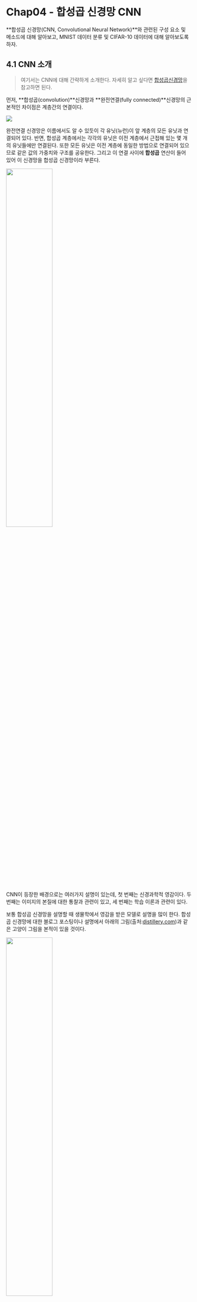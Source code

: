 
# Chap04 - 합성곱 신경망 CNN

**합성곱 신경망(CNN, Convolutional Neural Network)**와 관련된 구성 요소 및 메소드에 대해 알아보고, MNIST 데이터 분류 및 CIFAR-10 데이터에 대해 알아보도록 하자.

 

## 4.1 CNN 소개

 > 여기서는 CNN에 대해 간략하게 소개한다. 자세히 알고 싶다면 [합성곱신경망](http://excelsior-cjh.tistory.com/79?category=940400)을 참고하면 된다. 

먼저, **합성곱(convolution)**신경망과 **완전연결(fully connected)**신경망의 근본적인 차이점은 계층간의 연결이다.

![](./images/cnn-vs-fcn.png)


완전연결 신경망은 이름에서도 알 수 있듯이 각 유닛(뉴런)이 앞 계층의 모든 유닛과 연결되어 있다. 반면, 합성곱 계층에서는 각각의 유닛은 이전 계층에서 근접해 있는 몇 개의 유닛들에만 연결된다. 또한 모든 유닛은 이전 계층에 동일한 방법으로 연결되어 있으므로 같은 값의 가중치와 구조를 공유한다. 그리고 이 연결 사이에 **합성곱** 연산이 들어 있어 이 신경망을 합성곱 신경망이라 부른다.

<img src="./images/cnn-vs-fcn2.png" width="50%" height="50%">

 

CNN이 등장한 배경으로는 여러가지 설명이 있는데, 첫 번째는 신경과학적 영감이다. 두 번째는 이미지의 본질에 대한 통찰과 관련이 있고, 세 번째는 학습 이론과 관련이 있다.

보통 합성곱 신경망을 설명할 때 생물학에서 영감을 받은 모델로 설명을 많이 한다. 합성곱 신경망에 대한 블로그 포스팅이나 설명에서 아래의 그림(출처:[distillery.com](https://distillery.com/blog/implementing-human-brain-exploring-potential-convolutional-neural-networks/))과 같은 고양이 그림을 본적이 있을 것이다.

<img src="./images/cnn-motif.png" width="50%" height="50%">

위의 그림은 고양이가 어떤 물체를 인식할 때, 모든 뉴런이 반응하는 것이 아니라 물체의 모양이나 패턴에 따라 특정한 뉴런이 반응한다는 것에 영감을 받아 CNN이 등장하게 되었다는 설명이다. 

두 번째인 공학 관점에서의 설명은, 이미지의 본질에 대해 관한 것이다. 예를 들어서, 이미지 속에서 고양이 얼굴을 찾는다고 하면 이미지 내의 어느 위치에 있는지와 무관하게 찾을 수 있어야 한다. 이것은 동일한 물체가 이미지의 다른 위치에서 발견될 수 있다는 이미지의 속성을 반영한 것이다. 이러한 것을 **불변성(invariance)**이라고 하며, 이러한 불변성은 회전이 발생하거나 조명 조건이 변하더라도 유지되어야 한다. (아래 그림 출처: www.cc.gatech.edu)

<img src="./images/trans_invar.png" width="50%" height="50%">

따라서 객체 인식 시스템을 만들 떄는 변환에 대한 불변성이 있어야 한다. 이러한 관점에서 합성곱 신경망은 전체의 공간 영역에서 이미지의 동일한 특징을 계산한다.

마지막으로, 합성곱 구조는 하나의 정규화(regularization) 과정이라고 볼 수 있다. 정규화(Regularization)은 머신러닝이나 통계학에서 주로 정답의 복잡도에 패널티를 가해 최적화 문제에 제한을 두는 것을 말하며, 이주어진 데이터에 오버피팅(overfitting)을 방지하기위해 사용된다. 합성곱(convolution) 계층은 정해진 크기의 합성곱 보통 매우 작은 합성곱의 크기로 자유도(degree of freedom)를 줄인다.

 

## 4.2 MNIST 분류기: 버전 2

2장 [2.4 소프트맥스 회귀](http://excelsior-cjh.tistory.com/149)를 이용한 MNIST 분류를 이번에는 CNN으로 MNIST 분류기를 구현해보도록 하자.

 

### 4.2.1 합성곱(Convolution)

합성곱 연산은 합성곱 신경망에서 계층이 연결되는 가장 기본적인 방법이다. 텐서플로에서 기본으로 제공되는 [`conv2d()`](https://www.tensorflow.org/api_docs/python/tf/nn/conv2d)함수를 사용할 수 있다.

```python
tf.nn.conv2d(x, W, strides=[1, 1, 1, 1], padding='SAME')
```

`x`는 입력 이미지 또는 이전 합성곱 계층에서 출력된 특징맵(Feature Map) 데이터이다. CNN 모델에서는 합성곱 계층(convolution layer)을 층층이 쌓는데 **특징맵(Feature Map)**은 합성곱 계층의 출력을 말한다. 즉, 필터(커널) 및 다른 연산들을 적용한 **'처리된 이미지'**로 생각하면 된다. 필터(또는 커널)은 $m \times n$ 행렬로 구성된 가중치(`W`) 이다. 이러한 필터를 가지고 아래으 그림 처럼 스트라이딩(striding)하며 합성곱 연산을 수행한다. 

![](./images/conv-layer.gif)

합성곱 연산의 결과는 `x`와 `W`의 형태에 따라 달라지며, MNIST 분류기에서는 4차원 값이다. MNIST 이미지 데이터 `x`의 `shape`은 `[None, 28, 28, 1]` 이다. `x`의 `shape`에 대한 설명은 다음과 같다.

- `x = [None, 28, 28, 1]`
    - *None* : 입력될 이미지의 개수는 정해지지 않았으므로 `None`이며, batch-size가 입력된다.
    - *28, 28* : MNIST 데이터는 `28 x 28` 픽셀이다.
    - *1* : 1은 색 채널(channel)을 의미하며, MNIST 데이터는 회색조(grayscale)이미지 이므로 한 개의 채널을 가진다.
    

예제에서 사용될 `W`의 형태는 다음과 같다.

- `W = [5, 5, 1, 32]`
    - *(5, 5, 1)* : 합성곱에 사용될 '윈도우(window)'의 크기를 나타내며, shape는 `5 x 5`이며, `1`은 입력 채널을 의미한다(처음 이미지가 입력될 때는 회색조 이미지이므로 채널이 1이지만, 나중에 합성곱 계층에서 출력된 특징맵의 수를 의미).
    - *32* : 출력될 특징맵의 수(out-channels)다. 합성곱 계층의 아이디어가 이미지 전체에 동일한 특징을 계산하는 것이며, 동일한 특징을 여러번 계산하기 위해 여러개의 필터를 사용하는 것이다.

`strides` 인자는 이미지(또는 특징맵) `x` 위에서 필터 `W`의 이동할 간격을 조절한다. 위의 `strides=[1, 1, 1, 1]`은 필터가 1칸 씩 이동하는 '완전한' 합성곱이다. 스트라이드(Stride)는 보통 1과 같이 작은 값이 더 잘 작동하며, Stride가 1일 경우 입력 데이터의 spatial 크기는 pooling 계층에서만 조절하게 할 수 있다. 

마지막으로 `padding`인자는 `SAME`으로 설정했는데, 패딩(padding)은 합성곱 연산을 수행하기 전, 입력데이터 주변을 특정값으로 채워 늘리는 것을 말한다. `SAME`으로 설정하면 합성곱 계층의 출력결과가 입력 이미지인 `x`의 크기와 같도록 해준다.

#### 활성화 함수

합성곱 계층이나 완전 연결계층에 상관없이 선형 계층에 비선형 함수인 **활성화 함수(activation function)**을 적용하는 것이 일반적이다. 그 이유는 합성곱 연산이나 완전 연결계층의 연산은 선형연산이므로 중간에 비선형 활성화 함수를 사용하지 않으면 신경망 계층이 깊어진다고 해도 아무런 효율이 없기 때문이다.

![](./images/activation.png)

 

### 4.2.2 풀링(Pooling)

합성곱 계층 다음에는 풀링을 하는 것이 일반적이다. **풀링(pooling)**은 각 특징맵 내에서 집계 함수(평균/최대값)를 사용해 데이터의 크기를 줄이는 것을 의미한다. 

![](./images/pooling.png)

풀링의 배경에는 기술적인 이유와 이론적인 이유가 있다. 기술적 측면에서 풀링은 차례로 처리되는 데이터의 크기를 줄인다. 이 과정으로 모델의 전체 매개변수의 수를 크게 줄일 수 있다. 

풀링의 이론적 측면은 계산된 특징이 이미지 내의 위치에 대한 변화에 영항을 덜 받기 때문이다. 예를 들어 이미지의 우측 상단에서 눈을 찾는 특징은, 눈이 이미지의 중앙에 위치하더라도 크게 영향을 받지 않아야 한다. 그렇기 때문에 풀링을 이용하여 불변성을 찾아내서 공간적 변화를 극복할 수 있다.

<img src="./images/pooling02.png" width="60%" height="60%">

이번 예제에서는 각 특징 맵에 `2 x 2` Max-pooling 연산을 적용한다.

```python
tf.nn.maxpool(x, ksize=[1, 2, 2, 1], strides=[1, 2, 2, 1], padding='SAME')
```

`ksize`인자는 풀링의 크기를 정의하고, `strides`인자는 풀링의 이동간격을 의미한다. 이러한 풀링의 결과는 높이(height)와 너비(width)는 절반이 되고 크기는 $\frac{1}{4}$이 된다.

 

### 4.2.3 드롭아웃

모델에 필요한 마지막 요소는 **드롭아웃(dropout)**이다. 드롭아웃은 정규화(regularization)를 위한 트릭이며 임의의 뉴런을 무작위로 선택에 선택된 뉴런들을 제외하고 학습시키는 방법이다. 

<img src="./images/dropout.png" width="50%" height="50%">

위의 그림처럼 학습 중 값을 `0`으로 세팅해 선택된 뉴런들을 '꺼버리는'방식으로 드롭아웃시킨다. 테스트 단계에서는 드롭아웃 없이 전체 신경망을 그대로 사용한다. 텐서플로에서는 다음과 같이 드롭아웃을 구현할 수 있다.

```python
tf.nn.dropout(layer, keep_prob=0.5)
```

`keep_prob`인자는 각 단계에서 학습을 유지할 뉴런(드롭아웃 시키지 않는)의 비율이다. 나중에 테스트 단계에서는 `keep_prob=1`로 설정한다. 

 

### 4.2.4 모델

이제 앞에서 알아본 내용을 토대로 CNN모델을 구현해보자. 

먼저, 계층을 만드는데 사용할 헬퍼함수를 정의한다. 이 헬퍼함수를 이용해 짧고 가독성 좋은 코드를 작성할 수 있다. 헬퍼함수는 다음과 같다(`layers.py`)

| 헬퍼함수            | 설명                                                         |
| ------------------- | ------------------------------------------------------------ |
| `weight_variable()` | 합성곱 계층 및 완전 연결 계층의 가중치를 지정한다. 표준편차가 0.1인 절단정규분포를 사용하여 랜덤하게 초기화한다. |
| `bias_variable()`   | 합성곱 계층 및 완전 연결 계층의 편향값을 정의한다. 모두 0.1 상수로 초기화한다. |
| `conv2d()`          | 합성곱 연산을 정의한다. `stride` 를 1로 설정하여 완전한 합성곱을 수행한다. 또한 `padding=SAME` 을 통해 입력과 같은 크기를 출력한다. |
| `max_pool_2x2()`    | 맥스 풀링을 통해 특징 맵의 크기를 $\frac{1}{4}$ 로 줄인다.   |
| `conv_layer()`      | 합성곱 계층으로 `conv2d()` 함수에 정의된 선형 합성곱에 편향값을 더한 후 비선형 함수인 ReLU를 적용한다. |
| `full_layer()`      | 편향을 적용한 완전 연결 계층이다.                            |




```python
# layers.py

import tensorflow as tf

def weight_variables(shape):
    initial = tf.truncated_normal(shape, stddev=0.1)
    return tf.Variable(initial)

def bias_variable(shape):
    initial = tf.constant(0.1, shape=shape)
    return tf.Variable(initial)

def conv2d(x, W):
    return tf.nn.conv2d(x, W, strides=[1, 1, 1, 1], padding='SAME')

def max_pool_2x2(x):
    return tf.nn.max_pool(x, ksize=[1, 2, 2, 1],
                          strides=[1, 2, 2, 1], padding='SAME')

# convolution layer
def conv_layer(input_, shape):
    W = weight_variables(shape)
    b = bias_variable([shape[3]])
    return tf.nn.relu(conv2d(input_, W) + b)

# fully-connected layer
def full_layer(input_, size):
    in_size = int(input_.get_shape()[1])
    W = weight_variables([in_size, size])
    b = bias_variable([size])
    return tf.matmul(input_, W) + b
```

 

위의 헬퍼함수를 이용해서 아래의 그림과 같이 CNN모델을 구성해보자.

<img src="./images/cnn-model.png" width="80%" height="80%">


```python
# mnist_cnn.py
import numpy as np
import tensorflow as tf

from layers import conv_layer, max_pool_2x2, full_layer

# Hyper Parameters
STEPS = 5000
MINIBATCH_SIZE = 50

# mnist 불러오기
def mnist_load():
    (train_x, train_y), (test_x, test_y) = tf.keras.datasets.mnist.load_data()

    # Train - Image
    train_x = train_x.astype('float32') / 255
    # Train - Label(OneHot)
    train_y = tf.keras.utils.to_categorical(train_y, num_classes=10)

    # Test - Image
    test_x = test_x.astype('float32') / 255
    # Test - Label(OneHot)
    test_y = tf.keras.utils.to_categorical(test_y, num_classes=10)
    
    return (train_x, train_y), (test_x, test_y)


(train_x, train_y), (test_x, test_y) = mnist_load()

dataset = tf.data.Dataset.from_tensor_slices(({"image": train_x}, train_y))
dataset = dataset.shuffle(100000).repeat().batch(MINIBATCH_SIZE)
iterator = dataset.make_one_shot_iterator()
next_batch = iterator.get_next()

# 왜 느릴까?
# def next_batch(features, labels, batch_size):
#     # An input function for training
        
#     # Convert the inputs to a Dataset.
#     dataset = tf.data.Dataset.from_tensor_slices(({"image": features}, labels))
#     # Shuffle, repeat, and batch the examples.
#     dataset = dataset.shuffle(buffer_size=1000).repeat().batch(batch_size)
    
#     # Return the read end of the pipeline.
#     return dataset.make_one_shot_iterator().get_next()
```


```python
# CNN 모델링
x = tf.placeholder(tf.float32, shape=[None, 28, 28])
y_ = tf.placeholder(tf.float32, shape=[None, 10])

x_image = tf.reshape(x, [-1, 28, 28, 1])
conv1 = conv_layer(x_image, shape=[5, 5, 1, 32])
conv1_pool = max_pool_2x2(conv1)

conv2 = conv_layer(conv1_pool, shape=[5, 5, 32, 64])
conv2_pool = max_pool_2x2(conv2)

conv2_flat = tf.reshape(conv2_pool, [-1, 7*7*64])
full_1 = tf.nn.relu(full_layer(conv2_flat, 1024))

keep_prob = tf.placeholder(tf.float32)
full_1_drop = tf.nn.dropout(full_1, keep_prob=keep_prob)

y_conv = full_layer(full_1_drop, 10)


# 손실함수
cross_entropy = tf.reduce_mean(
        tf.nn.softmax_cross_entropy_with_logits_v2(logits=y_conv, labels=y_))
# 최적화함수
train_step = tf.train.AdamOptimizer(1e-4).minimize(cross_entropy)

# 정확도 계산
correct_prediction = tf.equal(tf.argmax(y_conv, 1), tf.argmax(y_, 1))
accuracy = tf.reduce_mean(tf.cast(correct_prediction, tf.float32))
```


```python
with tf.Session() as sess:
    sess.run(tf.global_variables_initializer())

    # 학습
    for step in range(STEPS):
        batch_xs, batch_ys = sess.run(next_batch)
        _, cost_val = sess.run([train_step, cross_entropy], feed_dict={x: batch_xs['image'], 
                                                                       y_: batch_ys, 
                                                                       keep_prob: 0.5})
        
        if (step+1) % 500 == 0:
            train_accuracy = sess.run(accuracy, feed_dict={x: batch_xs['image'],
                                                           y_: batch_ys, 
                                                           keep_prob: 1})
            print("Step : {}, cost : {}, training accuracy: {}".format(step+1, cost_val, 
                                                                       train_accuracy))
            
    X = test_x.reshape([10, 1000, 28, 28])
    Y = test_y.reshape([10, 1000, 10])

    test_accuracy = np.mean(
            [sess.run(accuracy, feed_dict={x: X[i], 
                                           y_: Y[i], 
                                           keep_prob: 1.0}) for i in range(10)])

print("test accuracy: {}".format(test_accuracy))
```

    Step : 500, cost : 0.17628227174282074, training accuracy: 0.9599999785423279
    Step : 1000, cost : 0.14772018790245056, training accuracy: 1.0
    Step : 1500, cost : 0.07791811227798462, training accuracy: 1.0
    Step : 2000, cost : 0.025532126426696777, training accuracy: 0.9800000190734863
    Step : 2500, cost : 0.1329123079776764, training accuracy: 0.9599999785423279
    Step : 3000, cost : 0.08091112971305847, training accuracy: 1.0
    Step : 3500, cost : 0.08739538490772247, training accuracy: 0.9800000190734863
    Step : 4000, cost : 0.1634717434644699, training accuracy: 0.9800000190734863
    Step : 4500, cost : 0.014107899740338326, training accuracy: 1.0
    Step : 5000, cost : 0.12679265439510345, training accuracy: 0.9800000190734863
    test accuracy: 0.9877001047134399

 

위의 코드에서는 `train_accuracy`와 `test_accuracy`를 살펴보면 다음과 같다.

- `train_accuracy`: 매 500회의 학습이 진행될 때마다 모델의 정확도를 출력한다. 학습 단계 중간 시점에서 학습 데이터에 대한 모델의 성능을 추정할 수 있다.
- `test_accuracy`: 테스트 과정을 1,000개의 이미지로 구성된 10개의 블록으로 나누었다. 대량의 데이터를 테스트 할 경우 중요한 작업이다.



## 4.3 CIFAR10

**CIFAR10**은 컴퓨터 비전과 머신러닝에서 오랜 역사를 가지고 있는 데이터이다. MNIST와 같이 딥러닝 모델을 테스트하여 비교하는 데 많이 사용되고 있다. 

> CIFAR10 데이터셋(http://www.cs.toronto.edu/~kriz/cifar.html)은 $32 \times 32$ 화소 크기의 6만개의 컬러 이미지 셋으로 각 이미지는 비행기, 자동차, 새, 고양이, 사슴, 개, 개구리, 말, 배, 트럭의 10개 분류 중 하나에 속한다.  

 

### 4.3.1 CIFAR10 데이터 읽어 들이기

CIFAR10 데이터를 다운로드 받고 읽어오기 위해서, 4.2에서 MNIST 데이터를 불러올때와 비슷하게 `tf.kears.datasets.cifar10.load_data()`를 사용한다. 이 메소드는 학습데이터와 테스트 데이터를 다음과 같이 반환한다.

```python
(train_x, train_y), (test_x, test_y) = tf.kears.datasets.cifar10.load_data()
```

거기에 추가적으로 `cifar10_load()` 함수를 만들고 정규화(normalization) 및 one-hot 인코딩을 적용해 주었다.


```python
def cifar10_load():
    (train_x, train_y), (test_x, test_y) = tf.keras.datasets.cifar10.load_data()

    # Train - Image
    train_x = train_x.astype('float32') / 255
    # Train - Label(OneHot)
    train_y = tf.keras.utils.to_categorical(train_y, num_classes=10)

    # Test - Image
    test_x = test_x.astype('float32') / 255
    # Test - Label(OneHot)
    test_y = tf.keras.utils.to_categorical(test_y, num_classes=10)
    
    return (train_x, train_y), (test_x, test_y)


(train_x, train_y), (test_x, test_y) = cifar10_load()

dataset = tf.data.Dataset.from_tensor_slices(({"image": train_x}, train_y))
dataset = dataset.shuffle(100000).repeat().batch(MINIBATCH_SIZE)
iterator = dataset.make_one_shot_iterator()
next_batch = iterator.get_next()
```

 

CIFAR10의 학습/테스트 데이터의 크기는 다음과 같다. CIFAR10에는 5만개의 학습 이미지와 1만개의 테스트 이미지가 있다.


```python
print("Number of train images: {}".format(len(train_x)))
print("Number of train labels: {}".format(len(train_y)))
print("Number of test images: {}".format(len(test_x)))
print("Number of test labels: {}".format(len(test_y)))
```

    Number of train images: 50000
    Number of train labels: 50000
    Number of test images: 10000
    Number of test labels: 10000

 

불러온 CIFAR10 데이터 셋을 `matplotlib`을 이용해 출력해보자. `display_cifar()`는 CIFAR10 이미지를 랜덤하게 100개 추출하여 출력해주는 함수이다.


```python
%matplotlib inline
import matplotlib
import matplotlib.pyplot as plt
from IPython.core.pylabtools import figsize

matplotlib.rc('font', family='NanumGothic')  # Linumx
# matplotlib.rc('font', family='AppleGothic')  # Mac
```


```python
def display_cifar(images, size):
    n = len(images)
    plt.figure()
    plt.gca().set_axis_off()
    im = np.vstack([np.hstack([images[np.random.choice(n)] for i in range(size)])
                    for i in range(size)])
    plt.imshow(im)
    plt.show()
    
figsize(15, 7)
display_cifar(train_x, 10)
```


![png](./images/cifar10.png)




### 4.3.2 간단한 CIFAR10 모델

4.2에서 구현한 CNN 모델을 CIFAR10 데이터에 적용해 보자.


```python
(train_x, train_y), (test_x, test_y) = cifar10_load()

dataset = tf.data.Dataset.from_tensor_slices(({"image": train_x}, train_y))
dataset = dataset.shuffle(100000).repeat().batch(MINIBATCH_SIZE)
iterator = dataset.make_one_shot_iterator()
next_batch = iterator.get_next()
```


```python
# Hyper Parameters
BATCH_SIZE = 50
STEPS = 10000

# CNN 모델링
x = tf.placeholder(tf.float32, shape=[None, 32, 32, 3])
y_ = tf.placeholder(tf.float32, shape=[None, 10])

conv1 = conv_layer(x, shape=[5, 5, 3, 32])
conv1_pool = max_pool_2x2(conv1)

conv2 = conv_layer(conv1_pool, shape=[5, 5, 32, 64])
conv2_pool = max_pool_2x2(conv2)

conv2_flat = tf.reshape(conv2_pool, [-1, 8*8*64])
full_1 = tf.nn.relu(full_layer(conv2_flat, 1024))

keep_prob = tf.placeholder(tf.float32)
full_1_drop = tf.nn.dropout(full_1, keep_prob=keep_prob)

y_conv = full_layer(full_1_drop, 10)


# 손실함수
cross_entropy = tf.reduce_mean(
        tf.nn.softmax_cross_entropy_with_logits_v2(logits=y_conv, labels=y_))
# 최적화함수
train_step = tf.train.AdamOptimizer(1e-3).minimize(cross_entropy)

# 정확도 계산
correct_prediction = tf.equal(tf.argmax(y_conv, 1), tf.argmax(y_, 1))
accuracy = tf.reduce_mean(tf.cast(correct_prediction, tf.float32))
```


```python
with tf.Session() as sess:
    sess.run(tf.global_variables_initializer())

    # 학습
    for step in range(STEPS):
        batch_xs, batch_ys = sess.run(next_batch)
        _, cost_val = sess.run([train_step, cross_entropy], feed_dict={x: batch_xs['image'], 
                                                                       y_: batch_ys, 
                                                                       keep_prob: 0.5})
        
        if (step+1) % 1000 == 0:
            train_accuracy = sess.run(accuracy, feed_dict={x: batch_xs['image'],
                                                           y_: batch_ys, 
                                                           keep_prob: 1})
            print("Step : {}, cost : {}, training accuracy: {}".format(step+1, cost_val, 
                                                                       train_accuracy))
            
    X = test_x.reshape([10, 1000, 32, 32, 3])
    Y = test_y.reshape([10, 1000, 10])

    test_accuracy = np.mean(
            [sess.run(accuracy, feed_dict={x: X[i], 
                                           y_: Y[i], 
                                           keep_prob: 1.0}) for i in range(10)])

print("test accuracy: {}".format(test_accuracy))
```

    Step : 1000, cost : 1.1010699272155762, training accuracy: 0.6800000071525574
    Step : 2000, cost : 0.8581387996673584, training accuracy: 0.800000011920929
    Step : 3000, cost : 1.080075740814209, training accuracy: 0.7200000286102295
    Step : 4000, cost : 1.284070611000061, training accuracy: 0.7599999904632568
    Step : 5000, cost : 0.5776426196098328, training accuracy: 0.9200000166893005
    Step : 6000, cost : 0.5375992059707642, training accuracy: 0.8799999952316284
    Step : 7000, cost : 0.4935189187526703, training accuracy: 0.9200000166893005
    Step : 8000, cost : 0.6959868669509888, training accuracy: 0.8799999952316284
    Step : 9000, cost : 0.3572390377521515, training accuracy: 0.9399999976158142
    Step : 10000, cost : 0.236542209982872, training accuracy: 0.9599999785423279
    test accuracy: 0.7075999975204468

 

위의 모델은 정확도가 약 70%의 정확도를 달성한다. 

이번에는 위의 모델에 128개의 특징 맵과 드롭아웃을 가진 세 번째 합성곱 계층(conv3)을 추가해보자.


```python
%%time

# CNN 모델링
x = tf.placeholder(tf.float32, shape=[None, 32, 32, 3])
y_ = tf.placeholder(tf.float32, shape=[None, 10])
keep_prob = tf.placeholder(tf.float32)

conv1 = conv_layer(x, shape=[5, 5, 3, 32])
conv1_pool = max_pool_2x2(conv1)

conv2 = conv_layer(conv1_pool, shape=[5, 5, 32, 64])
conv2_pool = max_pool_2x2(conv2)

# 세 번째 합성곱 계층 추가
conv3 = conv_layer(conv2_pool, shape=[5, 5, 64, 128])
conv3_pool = max_pool_2x2(conv3)

conv3_flat = tf.reshape(conv3_pool, [-1, 4*4*128])
conv3_drop = tf.nn.dropout(conv3_flat, keep_prob=keep_prob)

full_1 = tf.nn.relu(full_layer(conv3_drop, 512))
full_1_drop = tf.nn.dropout(full_1, keep_prob=keep_prob)

y_conv = full_layer(full_1_drop, 10)


# 손실함수
cross_entropy = tf.reduce_mean(
        tf.nn.softmax_cross_entropy_with_logits_v2(logits=y_conv, labels=y_))
# 최적화함수
train_step = tf.train.AdamOptimizer(1e-3).minimize(cross_entropy)

# 정확도 계산
correct_prediction = tf.equal(tf.argmax(y_conv, 1), tf.argmax(y_, 1))
accuracy = tf.reduce_mean(tf.cast(correct_prediction, tf.float32))


with tf.Session() as sess:
    sess.run(tf.global_variables_initializer())

    # 학습
    for step in range(STEPS):
        batch_xs, batch_ys = sess.run(next_batch)
        _, cost_val = sess.run([train_step, cross_entropy], feed_dict={x: batch_xs['image'], 
                                                                       y_: batch_ys, 
                                                                       keep_prob: 0.5})
        
        if (step+1) % 1000 == 0:
            train_accuracy = sess.run(accuracy, feed_dict={x: batch_xs['image'],
                                                           y_: batch_ys, 
                                                           keep_prob: 1})
            print("Step : {}, cost : {}, training accuracy: {}".format(step+1, cost_val, 
                                                                       train_accuracy))
            
    X = test_x.reshape([10, 1000, 32, 32, 3])
    Y = test_y.reshape([10, 1000, 10])

    test_accuracy = np.mean(
            [sess.run(accuracy, feed_dict={x: X[i], 
                                           y_: Y[i], 
                                           keep_prob: 1.0}) for i in range(10)])

print("test accuracy: {}".format(test_accuracy))
```

    Step : 1000, cost : 1.5227357149124146, training accuracy: 0.47999998927116394
    Step : 2000, cost : 1.2849160432815552, training accuracy: 0.6000000238418579
    Step : 3000, cost : 1.516249656677246, training accuracy: 0.5199999809265137
    Step : 4000, cost : 1.1688849925994873, training accuracy: 0.6399999856948853
    Step : 5000, cost : 0.8774319291114807, training accuracy: 0.7400000095367432
    Step : 6000, cost : 1.0131981372833252, training accuracy: 0.7599999904632568
    Step : 7000, cost : 0.8392598032951355, training accuracy: 0.8199999928474426
    Step : 8000, cost : 0.8835957050323486, training accuracy: 0.6800000071525574
    Step : 9000, cost : 0.9495877027511597, training accuracy: 0.7400000095367432
    Step : 10000, cost : 1.0405669212341309, training accuracy: 0.7599999904632568
    test accuracy: 0.7201999425888062
    CPU times: user 55.3 s, sys: 8.26 s, total: 1min 3s
    Wall time: 45.2 s

 

#### CIFAR10 유명 모델 축소판

다음은 CIFAR10 분류에 잘맞는 모델을 축소판인 코드를 보도록 하자.

상수 `C1, C2, C3`은 각각 합성곱 블록 각 계층의 특징 맵의 수를 나타내며, `F1`은 완전 연결 계층의 유닛의 수를 나타낸다. 


```python
# 각 계층의 출력 채널 개수
C1, C2, C3 = 30, 50, 80 
F1 = 500

conv1_1 = conv_layer(x, shape=[3, 3, 3, C1])
conv1_2 = conv_layer(conv1_1, shape=[3, 3, C1, C1])
conv1_3 = conv_layer(conv1_2, shape=[3, 3, C1, C1])
conv1_pool = max_pool_2x2(conv1_3)
conv1_drop = tf.nn.dropout(conv1_pool, keep_prob=keep_prob)

conv2_1 = conv_layer(conv1_drop, shape=[3, 3, C1, C2])
conv2_2 = conv_layer(conv2_1, shape=[3, 3, C2, C2])
conv2_3 = conv_layer(conv2_2, shape=[3, 3, C2, C2])
conv2_pool = max_pool_2x2(conv2_3)
conv2_drop = tf.nn.dropout(conv2_pool, keep_prob=keep_prob)

conv3_1 = conv_layer(conv2_drop, shape=[3, 3, C2, C3])
conv3_2 = conv_layer(conv3_1, shape=[3, 3, C3, C3])
conv3_3 = conv_layer(conv3_2, shape=[3, 3, C3, C3])
conv3_pool = tf.nn.max_pool(conv3_3, ksize=[1, 8, 8, 1], strides=[1, 8, 8, 1],
                            padding="SAME")
conv3_flat = tf.reshape(conv3_pool, [-1, C3])
conv3_drop = tf.nn.dropout(conv3_flat, keep_prob=keep_prob)

full1 = tf.nn.relu(full_layer(conv3_drop, F1))
full1_drop = tf.nn.dropout(full1, keep_prob=keep_prob)

y_conv = full_layer(full1_drop, 10)
```


```python
%%time
with tf.Session() as sess:
    sess.run(tf.global_variables_initializer())

    # 학습
    for step in range(STEPS):
        batch_xs, batch_ys = sess.run(next_batch)
        _, cost_val = sess.run([train_step, cross_entropy], feed_dict={x: batch_xs['image'], 
                                                                       y_: batch_ys, 
                                                                       keep_prob: 0.5})
        
        if (step+1) % 1000 == 0:
            train_accuracy = sess.run(accuracy, feed_dict={x: batch_xs['image'],
                                                           y_: batch_ys, 
                                                           keep_prob: 1})
            print("Step : {}, cost : {}, training accuracy: {}".format(step+1, cost_val, 
                                                                       train_accuracy))
            
    X = test_x.reshape([10, 1000, 32, 32, 3])
    Y = test_y.reshape([10, 1000, 10])

    test_accuracy = np.mean(
            [sess.run(accuracy, feed_dict={x: X[i], 
                                           y_: Y[i], 
                                           keep_prob: 1.0}) for i in range(10)])

print("test accuracy: {}".format(test_accuracy))
```

    Step : 1000, cost : 1.2386534214019775, training accuracy: 0.6399999856948853
    Step : 2000, cost : 1.2786847352981567, training accuracy: 0.6200000047683716
    Step : 3000, cost : 1.022018313407898, training accuracy: 0.6600000262260437
    Step : 4000, cost : 1.2519090175628662, training accuracy: 0.6800000071525574
    Step : 5000, cost : 1.0143786668777466, training accuracy: 0.699999988079071
    Step : 6000, cost : 1.1999915838241577, training accuracy: 0.6600000262260437
    Step : 7000, cost : 0.8722643852233887, training accuracy: 0.7599999904632568
    Step : 8000, cost : 0.9225350022315979, training accuracy: 0.7200000286102295
    Step : 9000, cost : 0.8183228969573975, training accuracy: 0.8399999737739563
    Step : 10000, cost : 1.0131831169128418, training accuracy: 0.7400000095367432
    test accuracy: 0.7129999399185181
    CPU times: user 55.8 s, sys: 8.52 s, total: 1min 4s
    Wall time: 45.2 s